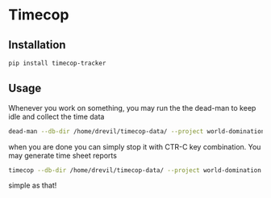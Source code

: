 # Timecop

## Installation

```sh
pip install timecop-tracker
```

## Usage

Whenever you work on something, you may run the the dead-man to keep idle and collect the time data

```sh
dead-man --db-dir /home/drevil/timecop-data/ --project world-domination --task "Supervolcano base"
```

when you are done you can simply stop it with CTR-C key combination. You may generate time sheet reports

```sh
timecop --db-dir /home/drevil/timecop-data/ --project world-domination --start 2022-06-02 --stop 2022-06-25 --out out.csv
```

simple as that!
